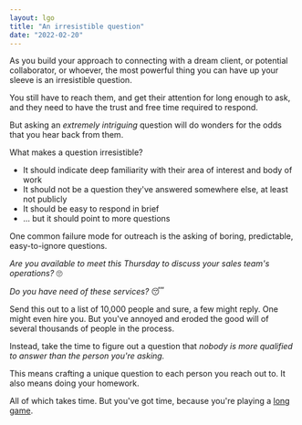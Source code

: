```yaml
---
layout: lgo
title: "An irresistible question"
date: "2022-02-20"
---
```


As you build your approach to connecting with a dream client, or potential collaborator, or whoever, the most powerful thing you can have up your sleeve is an irresistible question.

You still have to reach them, and get their attention for long enough to ask, and they need to have the trust and free time required to respond.

But asking an _extremely intriguing_ question will do wonders for the odds that you hear back from them.

What makes a question irresistible?

- It should indicate deep familiarity with their area of interest and body of work
- It should not be a question they've answered somewhere else, at least not publicly
- It should be easy to respond in brief
- ... but it should point to more questions

One common failure mode for outreach is the asking of boring, predictable, easy-to-ignore questions.

_Are you available to meet this Thursday to discuss your sales team's operations?_ 🙄

_Do you have need of these services?_ 😴

Send this out to a list of 10,000 people and sure, a few might reply. One might even hire you. But you've annoyed and eroded the good will of several thousands of people in the process.

Instead, take the time to figure out a question that _nobody is more qualified to answer than the person you're asking._

This means crafting a unique question to each person you reach out to. It also means doing your homework.

All of which takes time. But you've got time, because you're playing a [long game](/long-game-outreach-manifesto).
